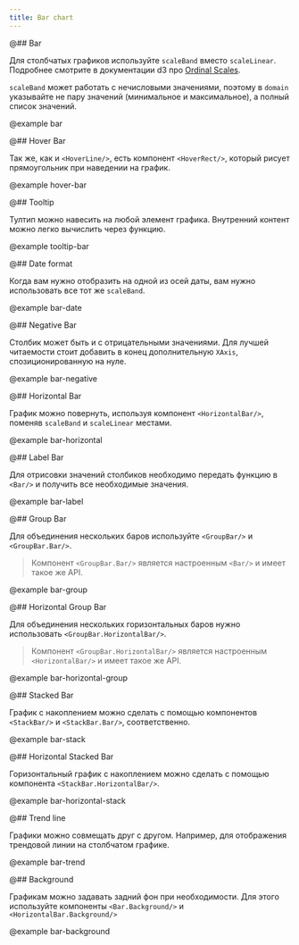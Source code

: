 ```yaml
---
title: Bar chart
---
```


@## Bar

Для столбчатых графиков используйте `scaleBand` вместо `scaleLinear`. Подробнее смотрите в документации d3 про [Ordinal Scales](https://github.com/d3/d3-scale#ordinal-scales).

`scaleBand` может работать с нечисловыми значениями, поэтому в `domain` указывайте не пару значений (минимальное и максимальное), а полный список значений.

@example bar

@## Hover Bar

Так же, как и `<HoverLine/>`, есть компонент `<HoverRect/>`, который рисует прямоугольник при наведении на график.

@example hover-bar

@## Tooltip

Тултип можно навесить на любой элемент графика. Внутренний контент можно легко вычислить через функцию.

@example tooltip-bar

@## Date format

Когда вам нужно отобразить на одной из осей даты, вам нужно использовать все тот же `scaleBand`.

@example bar-date

@## Negative Bar

Столбик может быть и с отрицательными значениями. Для лучшей читаемости стоит добавить в конец дополнительную `XAxis`, спозиционированную на нуле.

@example bar-negative

@## Horizontal Bar

График можно повернуть, используя компонент `<HorizontalBar/>`, поменяв `scaleBand` и `scaleLinear` местами.

@example bar-horizontal

@## Label Bar

Для отрисовки значений столбиков необходимо передать функцию в `<Bar/>` и получить все необходимые значения.

@example bar-label

@## Group Bar

Для объединения нескольких баров используйте `<GroupBar/>` и `<GroupBar.Bar/>`.

> Компонент `<GroupBar.Bar/>` является настроенным `<Bar/>` и имеет такое же API.

@example bar-group

@## Horizontal Group Bar

Для объединения нескольких горизонтальных баров нужно использовать `<GroupBar.HorizontalBar/>`.

> Компонент `<GroupBar.HorizontalBar/>` является настроенным `<HorizontalBar/>` и имеет такое же API.

@example bar-horizontal-group

@## Stacked Bar

График с накоплением можно сделать с помощью компонентов `<StackBar/>` и `<StackBar.Bar/>`, соответственно.

@example bar-stack

@## Horizontal Stacked Bar

Горизонтальный график с накоплением можно сделать с помощью компонента `<StackBar.HorizontalBar/>`.

@example bar-horizontal-stack

@## Trend line

Графики можно совмещать друг с другом. Например, для отображения трендовой линии на столбчатом графике.

@example bar-trend

@## Background

Графикам можно задавать задний фон при необходимости. Для этого используйте компоненты `<Bar.Background/>` и `<HorizontalBar.Background/>`

@example bar-background
